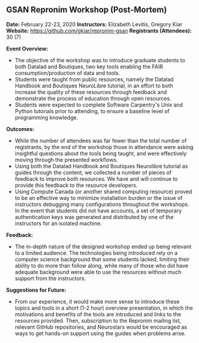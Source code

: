 ## GSAN Repronim Workshop (Post-Mortem)
**Date:** February 22-23, 2020
**Instructors:** Elizabeth Levitis, Gregory Kiar
**Website:** https://github.com/gkiar/repronim-gsan 
**Registrants (Attendees):** 30 (7)

**Event Overview:**
- The objective of the workshop was to introduce graduate students to both Datalad and Boutiques, two key tools enabling the FAIR consumption/production of data and tools.
- Students were taught from public resources, namely the Datalad Handbook and Boutiques NeuroLibre tutorial, in an effort to both increase the quality of these resources through feedback and demonstrate the process of education through open resources.
- Students were expected to complete Software Carpentry's Unix and Python tutorials prior to attending, to ensure a baseline level of programming knowledge.

**Outcomes:**
- While the number of attendees was far fewer than the total number of registrants, by the end of the workshop those in attendance were asking insightful questions about the tools being taught, and were effectively moving through the presented workflows.
- Using both the Datalad Handbook and Boutiques Neurolibre tutorial as guides through the content, we collected a number of pieces of feedback to improve both resources. We have and will continue to provide this feedback to the resource developers.
- Using Compute Canada (or another shared computing resource) proved to be an effective way to minimize installation burden or the issue of instructors debugging many configurations throughout the workshops. In the event that students did not have accounts, a set of temporary authentication keys was generated and distributed by one of the instructors for an isolated machine.

**Feedback:**
- The in-depth nature of the designed workshop ended up being relevant to a limited audience. The technologies being introduced rely on a computer science background that some students lacked, limiting their ability to do more than follow along, while many of those who did have adequate background were able to use the resources without much support from the instructors.

**Suggestions for Future:**
- From our experience, it would make more sense to introduce these topics and tools in a short (1-2 hour) overview presentation, in which the motivations and benefits of the tools are introduced and links to the resources provided. Then, subscription to the Repronim mailing list, relevant GitHub repositories, and Neurostars would be encouraged as ways to get hands-on support using the guides when problems arise.

